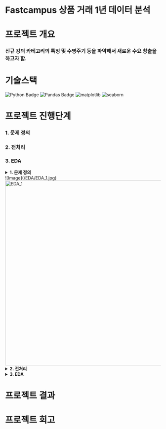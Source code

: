 # Fastcampus 상품 거래 1년 데이터 분석

# 프로젝트 개요
### 신규 강의 카테고리의 특징 및 수명주기 등을 파악해서 새로운 수요 창출을 하고자 함.

# 기술스택
![Python Badge](https://img.shields.io/badge/Python-3776AB?style=flat&logo=Python&logoColor=white) ![Pandas Badge](https://img.shields.io/badge/Pandas-150458?style=flat&logo=Pandas&logoColor=white) ![matplotlib](https://img.shields.io/badge/matplotlib-19E57F) ![seaborn](https://img.shields.io/badge/seaborn-5B0BB5)

# 프로젝트 진행단계
### 1. 문제 정의
### 2. 전처리
### 3. EDA
<details>
  <summary><b>1. 문제 정의</b></summary>
  <!-- 내용 -->
  
</details>
![Image](/EDA/EDA_1.jpg)
<img src="EDA_Project/eda_1_fastcampus/EDA/EDA_1.jpg" alt="EDA_1" width="600">
<details>
  <summary><b>2. 전처리</b></summary>
  <!-- 내용 -->
</details>

<details>
  <summary><b>3. EDA</b></summary>
  <!-- 내용 -->
</details>

# 프로젝트 결과

# 프로젝트 회고
